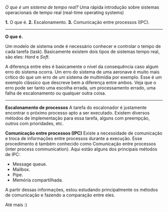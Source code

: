 *O que é um sistema de tempo real?*
Uma rápida introdução sobre sistemas operacionais de tempo real (real-time operating systems) 

**1.** O que é.
**2.** Escalonamento.
**3.** Comunicação entre processos (IPC).

-----------------

**O que é.**

Um modelo de sistema onde é necessário conhecer e controlar o tempo
de cada tarefa (task). Basicamente existem dois tipos de sistemas
tempo real, são eles: *Hard* e *Soft*.

A diferença entre eles é basicamente o nível da consequência
caso algum erro do sistema ocorra. Um erro do sistema de uma aeronave 
é muito mais crítico do que um erro de um sistema de multimídia por exemplo. Esse é
um exemplo clássico que descreve bem a diferença entre ambos. Veja que o erro pode ser
tanto uma escolha errada, um processamento errado, uma falha de escalonamento ou qualquer
outra coisa.

-----------------

**Escalonamento de processos**
	A tarefa do escalonador é justamente encontrar o próximo 	 processo apto a ser executado. Existem diversos métodos de 	implementação para essa tarefa, alguns com preempção, 		outros com prioridades, etc.

**Comunicação entre processos (IPC)**
	Existe a necessidade de comunicação e troca de informações entre processos durante a execução. Esse procedimento é também conhecido como Comunicação entre processos (inter process communication).
    Aqui estão alguns dos principais métodos de IPC:
    
* Message queue.
* Mailbox.
* Pipe.
* Memória compartilhada.

A partir dessas informações, estou estudando principalmente os métodos de comunicação e fazendo a comparação entre eles. 
    
Até mais :)